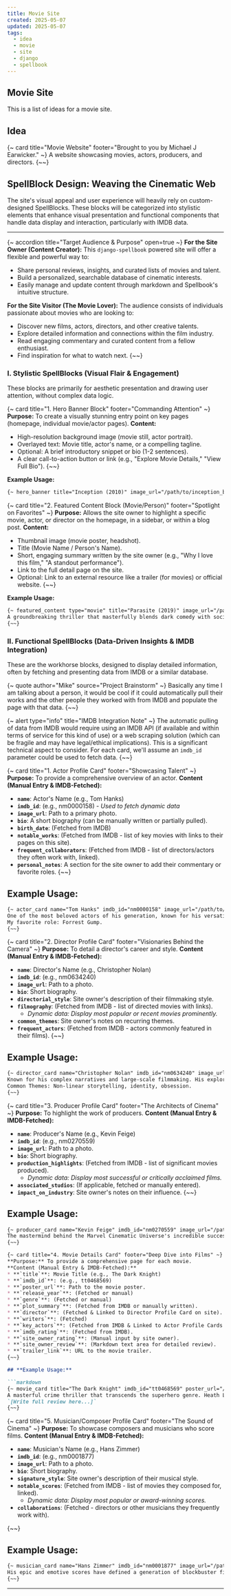 ```yaml
---
title: Movie Site
created: 2025-05-07
updated: 2025-05-07
tags: 
  - idea
  - movie
  - site
  - django
  - spellbook
---
```

## Movie Site

This is a list of ideas for a movie site.


## Idea

{~ card title="Movie Website" footer="Brought to you by Michael J Earwicker." ~}
A website showcasing movies, actors, producers, and directors.
{~~}

## SpellBlock Design: Weaving the Cinematic Web

The site's visual appeal and user experience will heavily rely on custom-designed SpellBlocks. These blocks will be categorized into stylistic elements that enhance visual presentation and functional components that handle data display and interaction, particularly with IMDB data.

---

{~ accordion title="Target Audience & Purpose" open=true ~}
**For the Site Owner (Content Creator):**
This `django-spellbook` powered site will offer a flexible and powerful way to:

* Share personal reviews, insights, and curated lists of movies and talent.
* Build a personalized, searchable database of cinematic interests.
* Easily manage and update content through markdown and Spellbook's intuitive structure.

**For the Site Visitor (The Movie Lover):**
The audience consists of individuals passionate about movies who are looking to:

* Discover new films, actors, directors, and other creative talents.
* Explore detailed information and connections within the film industry.
* Read engaging commentary and curated content from a fellow enthusiast.
* Find inspiration for what to watch next.
{~~}

### I. Stylistic SpellBlocks (Visual Flair & Engagement)

These blocks are primarily for aesthetic presentation and drawing user attention, without complex data logic.

{~ card title="1. Hero Banner Block" footer="Commanding Attention" ~}
**Purpose:** To create a visually stunning entry point on key pages (homepage, individual movie/actor pages).
**Content:**

* High-resolution background image (movie still, actor portrait).
* Overlayed text: Movie title, actor's name, or a compelling tagline.
* Optional: A brief introductory snippet or bio (1-2 sentences).
* A clear call-to-action button or link (e.g., "Explore Movie Details," "View Full Bio").
{~~}

**Example Usage:**
```markdown
{~ hero_banner title="Inception (2010)" image_url="/path/to/inception_banner.jpg" tagline="Your mind is the scene of the crime." link_url="/movies/inception/" link_text="Explore Inception" ~}
```

{~ card title="2. Featured Content Block (Movie/Person)" footer="Spotlight on Favorites" ~}
**Purpose:** Allows the site owner to highlight a specific movie, actor, or director on the homepage, in a sidebar, or within a blog post.
**Content:**

* Thumbnail image (movie poster, headshot).
* Title (Movie Name / Person's Name).
* Short, engaging summary written by the site owner (e.g., "Why I love this film," "A standout performance").
* Link to the full detail page on the site.
* Optional: Link to an external resource like a trailer (for movies) or official website.
{~~}

**Example Usage:**
```markdown
{~ featured_content type="movie" title="Parasite (2019)" image_url="/path/to/parasite_poster.jpg" link_url="/movies/parasite/" trailer_url="[https://www.youtube.com/watch?v=5xH0HfJHsaY](https://www.youtube.com/watch?v=5xH0HfJHsaY)" ~}
A groundbreaking thriller that masterfully blends dark comedy with social commentary. A must-watch!
{~~}
```

### II. Functional SpellBlocks (Data-Driven Insights & IMDB Integration)

These are the workhorse blocks, designed to display detailed information, often by fetching and presenting data from IMDB or a similar database.

{~ quote author="Mike" source="Project Brainstorm" ~}
Basically any time I am talking about a person, it would be cool if it could automatically pull their works and the other people they worked with from IMDB and populate the page with that data.
{~~}

{~ alert type="info" title="IMDB Integration Note" ~}
The automatic pulling of data from IMDB would require using an IMDB API (if available and within terms of service for this kind of use) or a web scraping solution (which can be fragile and may have legal/ethical implications). This is a significant technical aspect to consider. For each card, we'll assume an `imdb_id` parameter could be used to fetch data.
{~~}

{~ card title="1. Actor Profile Card" footer="Showcasing Talent" ~}
**Purpose:** To provide a comprehensive overview of an actor.
**Content (Manual Entry & IMDB-Fetched):**

* **`name`**: Actor's Name (e.g., Tom Hanks)
* **`imdb_id`**: (e.g., nm0000158) - *Used to fetch dynamic data*
* **`image_url`**: Path to a primary photo.
* **`bio`**: A short biography (can be manually written or partially pulled).
* **`birth_date`**: (Fetched from IMDB)
* **`notable_works`**: (Fetched from IMDB - list of key movies with links to their pages on this site).
* **`frequent_collaborators`**: (Fetched from IMDB - list of directors/actors they often work with, linked).
* **`personal_notes`**: A section for the site owner to add their commentary or favorite roles.
{~~}

## **Example Usage:**
```markdown
{~ actor_card name="Tom Hanks" imdb_id="nm0000158" image_url="/path/to/tom_hanks.jpg" ~}
One of the most beloved actors of his generation, known for his versatility.
My favorite role: Forrest Gump.
{~~}
```

{~ card title="2. Director Profile Card" footer="Visionaries Behind the Camera" ~}
**Purpose:** To detail a director's career and style.
**Content (Manual Entry & IMDB-Fetched):**
* **`name`**: Director's Name (e.g., Christopher Nolan)
* **`imdb_id`**: (e.g., nm0634240)
* **`image_url`**: Path to a photo.
* **`bio`**: Short biography.
* **`directorial_style`**: Site owner's description of their filmmaking style.
* **`filmography`**: (Fetched from IMDB - list of directed movies with links).
    * *Dynamic data: Display most popular or recent movies prominently.*
* **`common_themes`**: Site owner's notes on recurring themes.
* **`frequent_actors`**: (Fetched from IMDB - actors commonly featured in their films).
{~~}

## **Example Usage:**
```markdown
{~ director_card name="Christopher Nolan" imdb_id="nm0634240" image_url="/path/to/nolan.jpg" ~}
Known for his complex narratives and large-scale filmmaking. His exploration of time is fascinating.
Common Themes: Non-linear storytelling, identity, obsession.
{~~}
```


{~ card title="3. Producer Profile Card" footer="The Architects of Cinema" ~}
**Purpose:** To highlight the work of producers.
**Content (Manual Entry & IMDB-Fetched):**
* **`name`**: Producer's Name (e.g., Kevin Feige)
* **`imdb_id`**: (e.g., nm0270559)
* **`image_url`**: Path to a photo.
* **`bio`**: Short biography.
* **`production_highlights`**: (Fetched from IMDB - list of significant movies produced).
    * *Dynamic data: Display most successful or critically acclaimed films.*
* **`associated_studios`**: (If applicable, fetched or manually entered).
* **`impact_on_industry`**: Site owner's notes on their influence.
{~~}

## **Example Usage:**
```markdown
{~ producer_card name="Kevin Feige" imdb_id="nm0270559" image_url="/path/to/feige.jpg" ~}
The mastermind behind the Marvel Cinematic Universe's incredible success and interconnected storytelling.
{~~}

{~ card title="4. Movie Details Card" footer="Deep Dive into Films" ~}
**Purpose:** To provide a comprehensive page for each movie.
**Content (Manual Entry & IMDB-Fetched):**
* **`title`**: Movie Title (e.g., The Dark Knight)
* **`imdb_id`**: (e.g., tt0468569)
* **`poster_url`**: Path to the movie poster.
* **`release_year`**: (Fetched or manual)
* **`genre`**: (Fetched or manual)
* **`plot_summary`**: (Fetched from IMDB or manually written).
* **`director`**: (Fetched & Linked to Director Profile Card on site).
* **`writers`**: (Fetched)
* **`key_actors`**: (Fetched from IMDB & Linked to Actor Profile Cards on site - "Featured Actors").
* **`imdb_rating`**: (Fetched from IMDB).
* **`site_owner_rating`**: (Manual input by site owner).
* **`site_owner_review`**: (Markdown text area for detailed review).
* **`trailer_link`**: URL to the movie trailer.
{~~}

## **Example Usage:**

```markdown
{~ movie_card title="The Dark Knight" imdb_id="tt0468569" poster_url="/path/to/dark_knight.jpg" site_owner_rating="5/5" ~}
A masterful crime thriller that transcends the superhero genre. Heath Ledger's Joker is iconic.
`[Write full review here...]`
{~~}
```

{~ card title="5. Musician/Composer Profile Card" footer="The Sound of Cinema" ~}
**Purpose:** To showcase composers and musicians who score films.
**Content (Manual Entry & IMDB-Fetched):**
* **`name`**: Musician's Name (e.g., Hans Zimmer)
* **`imdb_id`**: (e.g., nm0001877)
* **`image_url`**: Path to a photo.
* **`bio`**: Short biography.
* **`signature_style`**: Site owner's description of their musical style.
* **`notable_scores`**: (Fetched from IMDB - list of movies they composed for, linked).
    * *Dynamic data: Display most popular or award-winning scores.*
* **`collaborations`**: (Fetched - directors or other musicians they frequently work with).

{~~}

## **Example Usage:**

```markdown
{~ musician_card name="Hans Zimmer" imdb_id="nm0001877" image_url="/path/to/zimmer.jpg" ~}
His epic and emotive scores have defined a generation of blockbuster films. The 'Inception' soundtrack is a masterpiece.
{~~}
```

---